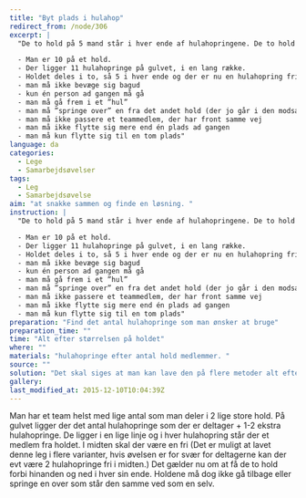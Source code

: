 ```yaml
---
title: "Byt plads i hulahop"
redirect_from: /node/306
excerpt: |
  "De to hold på 5 mand står i hver ende af hulahopringene. De to hold står med front mod hinanden. Reglerne under skal følges for at opgaven kan løses.

  - Man er 10 på et hold.
  - Der ligger 11 hulahopringe på gulvet, i en lang række.
  - Holdet deles i to, så 5 i hver ende og der er nu en hulahopring fri i midten.
  - man må ikke bevæge sig bagud
  - kun én person ad gangen må gå
  - man må gå frem i et ”hul”
  - man må ”springe over” en fra det andet hold (der jo går i den modsatte retning)
  - man må ikke passere et teammedlem, der har front samme vej
  - man må ikke flytte sig mere end én plads ad gangen
  - man må kun flytte sig til en tom plads"
language: da
categories:
  - Lege
  - Samarbejdsøvelser
tags:
  - Leg
  - Samarbejdsøvelse
aim: "at snakke sammen og finde en løsning. "
instruction: |
  "De to hold på 5 mand står i hver ende af hulahopringene. De to hold står med front mod hinanden. Reglerne under skal følges for at opgaven kan løses.

  - Man er 10 på et hold.
  - Der ligger 11 hulahopringe på gulvet, i en lang række.
  - Holdet deles i to, så 5 i hver ende og der er nu en hulahopring fri i midten.
  - man må ikke bevæge sig bagud
  - kun én person ad gangen må gå
  - man må gå frem i et ”hul”
  - man må ”springe over” en fra det andet hold (der jo går i den modsatte retning)
  - man må ikke passere et teammedlem, der har front samme vej
  - man må ikke flytte sig mere end én plads ad gangen
  - man må kun flytte sig til en tom plads"
preparation: "Find det antal hulahopringe som man ønsker at bruge"
preparation_time: ""
time: "Alt efter størrelsen på holdet"
where: ""
materials: "hulahopringe efter antal hold medlemmer. "
source: ""
solution: "Det skal siges at man kan lave den på flere metoder alt efter antal deltagere og frie hulahopringe. Der er vedhæftet en løsning på 10 deltagere med en fri hulahop i midten. "
gallery:
last_modified_at: 2015-12-10T10:04:39Z
---
```

Man har et team helst med lige antal som man deler i 2 lige store hold. På gulvet ligger der det antal hulahopringe som der er deltager + 1-2 ekstra hulahopringe. De ligger i en lige linje og i hver hulahopring står der et medlem fra holdet. I midten skal der være en fri (Det er muligt at lavet denne leg i flere varianter, hvis øvelsen er for svær for deltagerne kan der evt være 2 hulahopringe fri i midten.) Det gælder nu om at få de to hold forbi hinanden og ned i hver sin ende. Holdene må dog ikke gå tilbage eller springe en over som står den samme ved som en selv.
